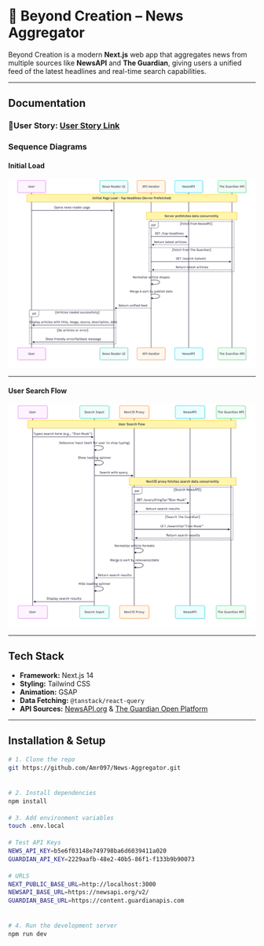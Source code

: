 # 📰 Beyond Creation – News Aggregator

Beyond Creation is a modern **Next.js** web app that aggregates news from multiple sources like **NewsAPI** and **The Guardian**, giving users a unified feed of the latest headlines and real-time search capabilities.

---

## Documentation

### 🔗User Story: <a href="https://www.notion.so/Beyond-Creation-Task-News-Aggregator-23f7bf91b25b80129238d6724573054e" target="_blank">User Story Link</a>

### Sequence Diagrams

#### Initial Load

![Initial Load Flow](./sequence/intialLoadSequence.png)

---

#### User Search Flow

![Search Sequence](./sequence/SearchSequence.png)

---

## Tech Stack

- **Framework:** Next.js 14
- **Styling:** Tailwind CSS
- **Animation:** GSAP
- **Data Fetching:** `@tanstack/react-query`
- **API Sources:** [NewsAPI.org](https://newsapi.org) & [The Guardian Open Platform](https://open-platform.theguardian.com/)

---

## Installation & Setup

```bash
# 1. Clone the repo
git https://github.com/Amr097/News-Aggregator.git


# 2. Install dependencies
npm install

# 3. Add environment variables
touch .env.local

# Test API Keys
NEWS_API_KEY=b5e6f03148e749798ba6d6039411a020
GUARDIAN_API_KEY=2229aafb-48e2-40b5-86f1-f133b9b90073

# URLS
NEXT_PUBLIC_BASE_URL=http://localhost:3000
NEWSAPI_BASE_URL=https://newsapi.org/v2/
GUARDIAN_BASE_URL=https://content.guardianapis.com


# 4. Run the development server
npm run dev

```
